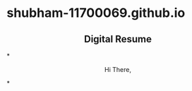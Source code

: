 # shubham-11700069.github.io



<h2 align="center">Digital Resume</h2>


*<p align="center">
Hi There, </p>
*

